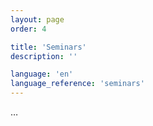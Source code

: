 ```yaml
---
layout: page
order: 4

title: 'Seminars'
description: ''

language: 'en'
language_reference: 'seminars'
---
```


…
